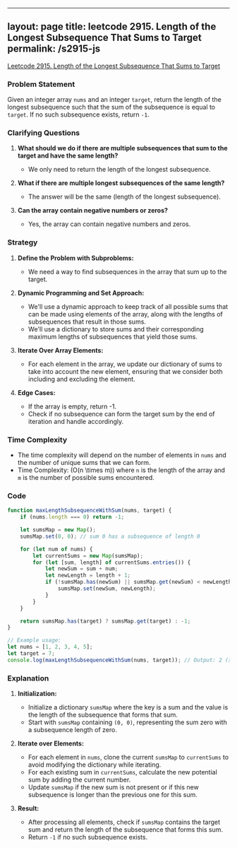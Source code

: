 
---
layout: page
title: leetcode 2915. Length of the Longest Subsequence That Sums to Target
permalink: /s2915-js
---
[Leetcode 2915. Length of the Longest Subsequence That Sums to Target](https://algoadvance.github.io/algoadvance/l2915)
### Problem Statement

Given an integer array `nums` and an integer `target`, return the length of the longest subsequence such that the sum of the subsequence is equal to `target`. If no such subsequence exists, return `-1`.

### Clarifying Questions

1. **What should we do if there are multiple subsequences that sum to the target and have the same length?**
   - We only need to return the length of the longest subsequence.

2. **What if there are multiple longest subsequences of the same length?**
   - The answer will be the same (length of the longest subsequence).

3. **Can the array contain negative numbers or zeros?**
   - Yes, the array can contain negative numbers and zeros.

### Strategy

1. **Define the Problem with Subproblems:**
   - We need a way to find subsequences in the array that sum up to the target.
   
2. **Dynamic Programming and Set Approach:**
   - We'll use a dynamic approach to keep track of all possible sums that can be made using elements of the array, along with the lengths of subsequences that result in those sums.
   - We'll use a dictionary to store sums and their corresponding maximum lengths of subsequences that yield those sums.
   
3. **Iterate Over Array Elements:**
   - For each element in the array, we update our dictionary of sums to take into account the new element, ensuring that we consider both including and excluding the element.

4. **Edge Cases:**
   - If the array is empty, return -1.
   - Check if no subsequence can form the target sum by the end of iteration and handle accordingly.

### Time Complexity

- The time complexity will depend on the number of elements in `nums` and the number of unique sums that we can form.
- Time Complexity: \(O(n \times m)\) where `n` is the length of the array and `m` is the number of possible sums encountered.

### Code

```javascript
function maxLengthSubsequenceWithSum(nums, target) {
    if (nums.length === 0) return -1;

    let sumsMap = new Map();
    sumsMap.set(0, 0); // sum 0 has a subsequence of length 0

    for (let num of nums) {
        let currentSums = new Map(sumsMap);
        for (let [sum, length] of currentSums.entries()) {
            let newSum = sum + num;
            let newLength = length + 1;
            if (!sumsMap.has(newSum) || sumsMap.get(newSum) < newLength) {
                sumsMap.set(newSum, newLength);
            }
        }
    }

    return sumsMap.has(target) ? sumsMap.get(target) : -1;
}

// Example usage:
let nums = [1, 2, 3, 4, 5];
let target = 7;
console.log(maxLengthSubsequenceWithSum(nums, target)); // Output: 2 (subsequence [2, 5])
```

### Explanation

1. **Initialization:**
   - Initialize a dictionary `sumsMap` where the key is a sum and the value is the length of the subsequence that forms that sum.
   - Start with `sumsMap` containing `(0, 0)`, representing the sum zero with a subsequence length of zero.

2. **Iterate over Elements:**
   - For each element in `nums`, clone the current `sumsMap` to `currentSums` to avoid modifying the dictionary while iterating.
   - For each existing sum in `currentSums`, calculate the new potential sum by adding the current number.
   - Update `sumsMap` if the new sum is not present or if this new subsequence is longer than the previous one for this sum.

3. **Result:**
   - After processing all elements, check if `sumsMap` contains the target sum and return the length of the subsequence that forms this sum.
   - Return `-1` if no such subsequence exists.